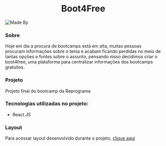 <h1 align="center">
  Boot4Free
</h3>

  ![Made By](https://img.shields.io/badge/made%20by-natalialuiza-yellowgreen) 


### Sobre

Hoje em dia a procura de bootcamps está em alta, muitas pessoas procuram informações sobre o tema e acabam ficando perdidas no meio de tantas opções e fontes sobre o assunto, pensando nisso decidimos criar o boot4free, uma plataforma para centralizar informações dos bootcamps gratuitos.

### Projeto

Projeto final do bootcamp da Reprograma

### Tecnologias utilizadas no projeto:
- React.JS


### Layout
Para acessar layout desenvolvido durante o projeto, [clique aqui](https://www.figma.com/file/WnLLXtiWejCoDcVx0oVp9L/Untitled)



